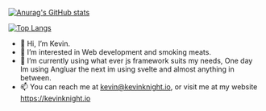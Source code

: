 [![Anurag's GitHub stats](https://github-readme-stats.vercel.app/api?username=tgodkev&bg_color=COLOR4 )](https://github.com/anuraghazra/github-readme-stats)

[![Top Langs](https://github-readme-stats.vercel.app/api/top-langs/?username=tgodkev)](https://github.com/tgodkev/github-readme-stats)




- 👋 Hi, I’m Kevin.
- 👀 I’m interested in Web development and smoking meats.
- 🌱 I’m currently using what ever js framework suits my needs, One day Im using Angluar the next im using svelte and almost anything in between.
- 📫 You can reach me at kevin@kevinknight.io, or visit me at my website https://kevinknight.io

<!---
tgodkev/tgodkev is a ✨ special ✨ repository because its `README.md` (this file) appears on your GitHub profile.
You can click the Preview link to take a look at your changes.
--->

